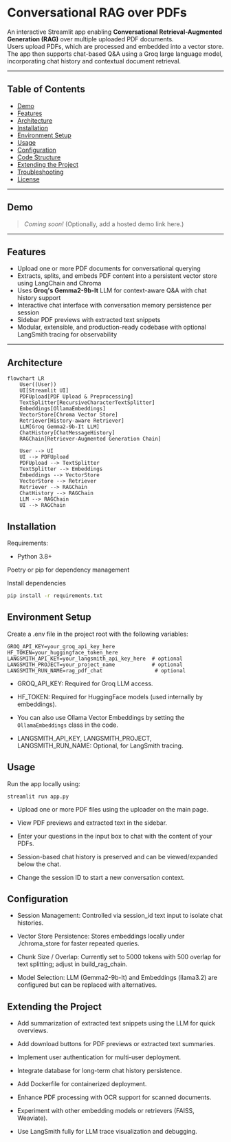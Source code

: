 # Conversational RAG over PDFs

An interactive Streamlit app enabling **Conversational Retrieval-Augmented Generation (RAG)** over multiple uploaded PDF documents.  
Users upload PDFs, which are processed and embedded into a vector store. The app then supports chat-based Q&A using a Groq large language model, incorporating chat history and contextual document retrieval.

---

## Table of Contents

- [Demo](#demo)  
- [Features](#features)  
- [Architecture](#architecture)  
- [Installation](#installation)  
- [Environment Setup](#environment-setup)  
- [Usage](#usage)  
- [Configuration](#configuration)  
- [Code Structure](#code-structure)  
- [Extending the Project](#extending-the-project)  
- [Troubleshooting](#troubleshooting)  
- [License](#license)  

---

## Demo

> _Coming soon!_ (Optionally, add a hosted demo link here.)

---

## Features

- Upload one or more PDF documents for conversational querying  
- Extracts, splits, and embeds PDF content into a persistent vector store using LangChain and Chroma  
- Uses **Groq's Gemma2-9b-It** LLM for context-aware Q&A with chat history support  
- Interactive chat interface with conversation memory persistence per session  
- Sidebar PDF previews with extracted text snippets  
- Modular, extensible, and production-ready codebase with optional LangSmith tracing for observability  

---

## Architecture

```mermaid
flowchart LR
    User((User))
    UI[Streamlit UI]
    PDFUpload[PDF Upload & Preprocessing]
    TextSplitter[RecursiveCharacterTextSplitter]
    Embeddings[OllamaEmbeddings]
    VectorStore[Chroma Vector Store]
    Retriever[History-aware Retriever]
    LLM[Groq Gemma2-9b-It LLM]
    ChatHistory[ChatMessageHistory]
    RAGChain[Retriever-Augmented Generation Chain]

    User --> UI
    UI --> PDFUpload
    PDFUpload --> TextSplitter
    TextSplitter --> Embeddings
    Embeddings --> VectorStore
    VectorStore --> Retriever
    Retriever --> RAGChain
    ChatHistory --> RAGChain
    LLM --> RAGChain
    UI --> RAGChain
````

## Installation

Requirements:  
- Python 3.8+

Poetry or pip for dependency management

Install dependencies

```bash
pip install -r requirements.txt
```

## Environment Setup
Create a .env file in the project root with the following variables:

```plaintext
GROQ_API_KEY=your_groq_api_key_here
HF_TOKEN=your_huggingface_token_here
LANGSMITH_API_KEY=your_langsmith_api_key_here  # optional
LANGSMITH_PROJECT=your_project_name            # optional
LANGSMITH_RUN_NAME=rag_pdf_chat                 # optional
```

- GROQ_API_KEY: Required for Groq LLM access.

- HF_TOKEN: Required for HuggingFace models (used internally by embeddings).
- You can also use Ollama Vector Embeddings by setting the `OllamaEmbeddings` class in the code.

- LANGSMITH_API_KEY, LANGSMITH_PROJECT, LANGSMITH_RUN_NAME: Optional, for LangSmith tracing.


## Usage
Run the app locally using:
```
streamlit run app.py
```

- Upload one or more PDF files using the uploader on the main page.

- View PDF previews and extracted text in the sidebar.

- Enter your questions in the input box to chat with the content of your PDFs.

- Session-based chat history is preserved and can be viewed/expanded below the chat.

- Change the session ID to start a new conversation context.


## Configuration
- Session Management: Controlled via session_id text input to isolate chat histories.

- Vector Store Persistence: Stores embeddings locally under ./chroma_store for faster repeated queries.

- Chunk Size / Overlap: Currently set to 5000 tokens with 500 overlap for text splitting; adjust in build_rag_chain.

- Model Selection: LLM (Gemma2-9b-It) and Embeddings (llama3.2) are configured but can be replaced with alternatives.

## Extending the Project
- Add summarization of extracted text snippets using the LLM for quick overviews.

- Add download buttons for PDF previews or extracted text summaries.

- Implement user authentication for multi-user deployment.

- Integrate database for long-term chat history persistence.

- Add Dockerfile for containerized deployment.

- Enhance PDF processing with OCR support for scanned documents.

- Experiment with other embedding models or retrievers (FAISS, Weaviate).

- Use LangSmith fully for LLM trace visualization and debugging.





